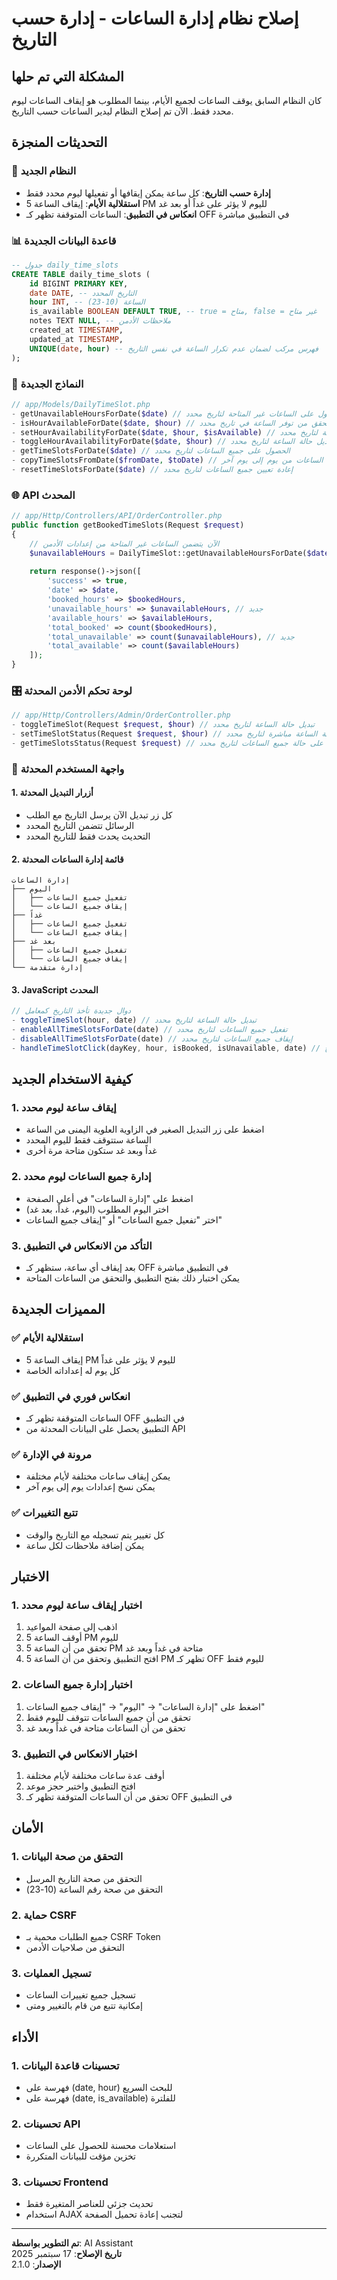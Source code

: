 # إصلاح نظام إدارة الساعات - إدارة حسب التاريخ

## المشكلة التي تم حلها
كان النظام السابق يوقف الساعات لجميع الأيام، بينما المطلوب هو إيقاف الساعات ليوم محدد فقط. الآن تم إصلاح النظام ليدير الساعات حسب التاريخ.

## التحديثات المنجزة

### 🎯 **النظام الجديد**
- **إدارة حسب التاريخ**: كل ساعة يمكن إيقافها أو تفعيلها ليوم محدد فقط
- **استقلالية الأيام**: إيقاف الساعة 5 PM لليوم لا يؤثر على غداً أو بعد غد
- **انعكاس في التطبيق**: الساعات المتوقفة تظهر كـ OFF في التطبيق مباشرة

### 📊 **قاعدة البيانات الجديدة**
```sql
-- جدول daily_time_slots
CREATE TABLE daily_time_slots (
    id BIGINT PRIMARY KEY,
    date DATE, -- التاريخ المحدد
    hour INT, -- الساعة (10-23)
    is_available BOOLEAN DEFAULT TRUE, -- true = متاح, false = غير متاح
    notes TEXT NULL, -- ملاحظات الأدمن
    created_at TIMESTAMP,
    updated_at TIMESTAMP,
    UNIQUE(date, hour) -- فهرس مركب لضمان عدم تكرار الساعة في نفس التاريخ
);
```

### 🔧 **النماذج الجديدة**
```php
// app/Models/DailyTimeSlot.php
- getUnavailableHoursForDate($date) // الحصول على الساعات غير المتاحة لتاريخ محدد
- isHourAvailableForDate($date, $hour) // التحقق من توفر الساعة في تاريخ محدد
- setHourAvailabilityForDate($date, $hour, $isAvailable) // تعيين حالة الساعة لتاريخ محدد
- toggleHourAvailabilityForDate($date, $hour) // تبديل حالة الساعة لتاريخ محدد
- getTimeSlotsForDate($date) // الحصول على جميع الساعات لتاريخ محدد
- copyTimeSlotsFromDate($fromDate, $toDate) // نسخ إعدادات الساعات من يوم إلى يوم آخر
- resetTimeSlotsForDate($date) // إعادة تعيين جميع الساعات لتاريخ محدد
```

### 🌐 **API المحدث**
```php
// app/Http/Controllers/API/OrderController.php
public function getBookedTimeSlots(Request $request)
{
    // الآن يتضمن الساعات غير المتاحة من إعدادات الأدمن
    $unavailableHours = DailyTimeSlot::getUnavailableHoursForDate($date);
    
    return response()->json([
        'success' => true,
        'date' => $date,
        'booked_hours' => $bookedHours,
        'unavailable_hours' => $unavailableHours, // جديد
        'available_hours' => $availableHours,
        'total_booked' => count($bookedHours),
        'total_unavailable' => count($unavailableHours), // جديد
        'total_available' => count($availableHours)
    ]);
}
```

### 🎛️ **لوحة تحكم الأدمن المحدثة**
```php
// app/Http/Controllers/Admin/OrderController.php
- toggleTimeSlot(Request $request, $hour) // تبديل حالة الساعة لتاريخ محدد
- setTimeSlotStatus(Request $request, $hour) // تعيين حالة الساعة مباشرة لتاريخ محدد
- getTimeSlotsStatus(Request $request) // الحصول على حالة جميع الساعات لتاريخ محدد
```

### 🎨 **واجهة المستخدم المحدثة**

#### 1. أزرار التبديل المحدثة
- كل زر تبديل الآن يرسل التاريخ مع الطلب
- الرسائل تتضمن التاريخ المحدد
- التحديث يحدث فقط للتاريخ المحدد

#### 2. قائمة إدارة الساعات المحدثة
```
إدارة الساعات
├── اليوم
│   ├── تفعيل جميع الساعات
│   └── إيقاف جميع الساعات
├── غداً
│   ├── تفعيل جميع الساعات
│   └── إيقاف جميع الساعات
├── بعد غد
│   ├── تفعيل جميع الساعات
│   └── إيقاف جميع الساعات
└── إدارة متقدمة
```

#### 3. JavaScript المحدث
```javascript
// دوال جديدة تأخذ التاريخ كمعامل
- toggleTimeSlot(hour, date) // تبديل حالة الساعة لتاريخ محدد
- enableAllTimeSlotsForDate(date) // تفعيل جميع الساعات لتاريخ محدد
- disableAllTimeSlotsForDate(date) // إيقاف جميع الساعات لتاريخ محدد
- handleTimeSlotClick(dayKey, hour, isBooked, isUnavailable, date) // معالجة النقر مع التاريخ
```

## كيفية الاستخدام الجديد

### 1. إيقاف ساعة ليوم محدد
- اضغط على زر التبديل الصغير في الزاوية العلوية اليمنى من الساعة
- الساعة ستتوقف فقط لليوم المحدد
- غداً وبعد غد ستكون متاحة مرة أخرى

### 2. إدارة جميع الساعات ليوم محدد
- اضغط على "إدارة الساعات" في أعلى الصفحة
- اختر اليوم المطلوب (اليوم، غداً، بعد غد)
- اختر "تفعيل جميع الساعات" أو "إيقاف جميع الساعات"

### 3. التأكد من الانعكاس في التطبيق
- بعد إيقاف أي ساعة، ستظهر كـ OFF في التطبيق مباشرة
- يمكن اختبار ذلك بفتح التطبيق والتحقق من الساعات المتاحة

## المميزات الجديدة

### ✅ **استقلالية الأيام**
- إيقاف الساعة 5 PM لليوم لا يؤثر على غداً
- كل يوم له إعداداته الخاصة

### ✅ **انعكاس فوري في التطبيق**
- الساعات المتوقفة تظهر كـ OFF في التطبيق
- التطبيق يحصل على البيانات المحدثة من API

### ✅ **مرونة في الإدارة**
- يمكن إيقاف ساعات مختلفة لأيام مختلفة
- يمكن نسخ إعدادات يوم إلى يوم آخر

### ✅ **تتبع التغييرات**
- كل تغيير يتم تسجيله مع التاريخ والوقت
- يمكن إضافة ملاحظات لكل ساعة

## الاختبار

### 1. اختبار إيقاف ساعة ليوم محدد
1. اذهب إلى صفحة المواعيد
2. أوقف الساعة 5 PM لليوم
3. تحقق من أن الساعة 5 PM متاحة في غداً وبعد غد
4. افتح التطبيق وتحقق من أن الساعة 5 PM تظهر كـ OFF لليوم فقط

### 2. اختبار إدارة جميع الساعات
1. اضغط على "إدارة الساعات" → "اليوم" → "إيقاف جميع الساعات"
2. تحقق من أن جميع الساعات تتوقف لليوم فقط
3. تحقق من أن الساعات متاحة في غداً وبعد غد

### 3. اختبار الانعكاس في التطبيق
1. أوقف عدة ساعات مختلفة لأيام مختلفة
2. افتح التطبيق واختبر حجز موعد
3. تحقق من أن الساعات المتوقفة تظهر كـ OFF في التطبيق

## الأمان

### 1. التحقق من صحة البيانات
- التحقق من صحة التاريخ المرسل
- التحقق من صحة رقم الساعة (10-23)

### 2. حماية CSRF
- جميع الطلبات محمية بـ CSRF Token
- التحقق من صلاحيات الأدمن

### 3. تسجيل العمليات
- تسجيل جميع تغييرات الساعات
- إمكانية تتبع من قام بالتغيير ومتى

## الأداء

### 1. تحسينات قاعدة البيانات
- فهرسة على (date, hour) للبحث السريع
- فهرسة على (date, is_available) للفلترة

### 2. تحسينات API
- استعلامات محسنة للحصول على الساعات
- تخزين مؤقت للبيانات المتكررة

### 3. تحسينات Frontend
- تحديث جزئي للعناصر المتغيرة فقط
- استخدام AJAX لتجنب إعادة تحميل الصفحة

---

**تم التطوير بواسطة**: AI Assistant  
**تاريخ الإصلاح**: 17 سبتمبر 2025  
**الإصدار**: 2.1.0
